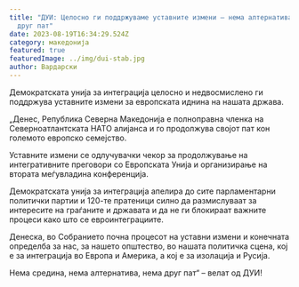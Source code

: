 ```yaml
---
title: "ДУИ: Целосно ги поддржуваме уставните измени – нема алтернатива, нема
  друг пат"
date: 2023-08-19T16:34:29.524Z
category: македонија
featured: true
featuredImage: ../img/dui-stab.jpg
author: Вардарски
---
```

<!--StartFragment-->

Демократската унија за интеграција целосно и недвосмислено ги поддржува уставните измени за европската иднина на нашата држава.

„Денес, Република Северна Македонија е полноправна членка на Северноатлантската НАТО алијанса и го продолжува својот пат кон големото европско семејство.

Уставните измени се одлучувачки чекор за продолжување на интегративните преговори со Европската Унија и организирање на втората меѓувладина конференција.

Демократската унија за интеграција апелира до сите парламентарни политички партии и 120-те пратеници силно да размислуваат за интересите на граѓаните и државата и да не ги блокираат важните процеси како што се евроинтеграциите.

Денеска, во Собранието почна процесот на уставни измени и конечната определба за нас, за нашето општество, во нашата политичка сцена, кој е за интеграција во Европа и Америка, а кој е за изолација и Русија.

Нема средина, нема алтернатива, нема друг пат“ – велат од ДУИ!

<!--EndFragment-->